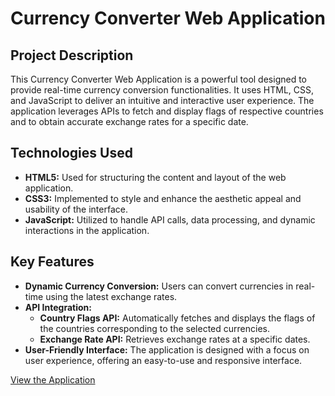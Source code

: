 # Currency Converter Web Application

## Project Description
This Currency Converter Web Application is a powerful tool designed to provide real-time currency conversion functionalities. It uses HTML, CSS, and JavaScript to deliver an intuitive and interactive user experience. The application leverages APIs to fetch and display flags of respective countries and to obtain accurate exchange rates for a specific date. 

## Technologies Used
- **HTML5:** Used for structuring the content and layout of the web application.
- **CSS3:** Implemented to style and enhance the aesthetic appeal and usability of the interface.
- **JavaScript:** Utilized to handle API calls, data processing, and dynamic interactions in the application.

## Key Features
- **Dynamic Currency Conversion:** Users can convert currencies in real-time using the latest exchange rates.
- **API Integration:** 
  - **Country Flags API:** Automatically fetches and displays the flags of the countries corresponding to the selected currencies.
  - **Exchange Rate API:** Retrieves exchange rates at a specific dates.
- **User-Friendly Interface:** The application is designed with a focus on user experience, offering an easy-to-use and responsive interface.

[View the Application]()
